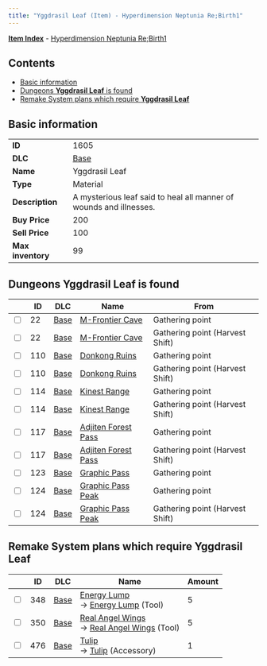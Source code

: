 ```yaml
---
title: "Yggdrasil Leaf (Item) - Hyperdimension Neptunia Re;Birth1"
---
```


[**Item Index**](/neptunia/rb1/item/index.html) - [Hyperdimension Neptunia Re;Birth1](/neptunia/rb1)

## Contents

- [Basic information](#basic-information)
- [Dungeons **Yggdrasil Leaf** is found](#dungeons-yggdrasil-leaf-is-found)
- [Remake System plans which require **Yggdrasil Leaf**](#remake-system-plans-which-require-yggdrasil-leaf)

## Basic information

|   |   |
| -- | -- |
| **ID** | 1605 |
| **DLC** | [Base](/neptunia/rb1/dlc/1-base.html) |
| **Name** | Yggdrasil Leaf |
| **Type** | Material |
| **Description** | A mysterious leaf said to heal all manner of wounds and illnesses. |
| **Buy Price** | 200 |
| **Sell Price** | 100 |
| **Max inventory** | 99 |

## Dungeons **Yggdrasil Leaf** is found

|    | ID | DLC | Name | From |
| -- | -- | --- | ---- | ---- |
| <input type="checkbox" id="rb1-dungeon-1-22" class="trackbox" /> | 22 | [Base](/neptunia/rb1/dlc/1-base.html) | [M-Frontier Cave](/neptunia/rb1/dungeon/1-22-m-frontier-cave.html) | Gathering point |
| <input type="checkbox" id="rb1-dungeon-1-22" class="trackbox" /> | 22 | [Base](/neptunia/rb1/dlc/1-base.html) | [M-Frontier Cave](/neptunia/rb1/dungeon/1-22-m-frontier-cave.html) | Gathering point (Harvest Shift) |
| <input type="checkbox" id="rb1-dungeon-1-110" class="trackbox" /> | 110 | [Base](/neptunia/rb1/dlc/1-base.html) | [Donkong Ruins](/neptunia/rb1/dungeon/1-110-donkong-ruins.html) | Gathering point |
| <input type="checkbox" id="rb1-dungeon-1-110" class="trackbox" /> | 110 | [Base](/neptunia/rb1/dlc/1-base.html) | [Donkong Ruins](/neptunia/rb1/dungeon/1-110-donkong-ruins.html) | Gathering point (Harvest Shift) |
| <input type="checkbox" id="rb1-dungeon-1-114" class="trackbox" /> | 114 | [Base](/neptunia/rb1/dlc/1-base.html) | [Kinest Range](/neptunia/rb1/dungeon/1-114-kinest-range.html) | Gathering point |
| <input type="checkbox" id="rb1-dungeon-1-114" class="trackbox" /> | 114 | [Base](/neptunia/rb1/dlc/1-base.html) | [Kinest Range](/neptunia/rb1/dungeon/1-114-kinest-range.html) | Gathering point (Harvest Shift) |
| <input type="checkbox" id="rb1-dungeon-1-117" class="trackbox" /> | 117 | [Base](/neptunia/rb1/dlc/1-base.html) | [Adjiten Forest Pass](/neptunia/rb1/dungeon/1-117-adjiten-forest-pass.html) | Gathering point |
| <input type="checkbox" id="rb1-dungeon-1-117" class="trackbox" /> | 117 | [Base](/neptunia/rb1/dlc/1-base.html) | [Adjiten Forest Pass](/neptunia/rb1/dungeon/1-117-adjiten-forest-pass.html) | Gathering point (Harvest Shift) |
| <input type="checkbox" id="rb1-dungeon-1-123" class="trackbox" /> | 123 | [Base](/neptunia/rb1/dlc/1-base.html) | [Graphic Pass](/neptunia/rb1/dungeon/1-123-graphic-pass.html) | Gathering point |
| <input type="checkbox" id="rb1-dungeon-1-124" class="trackbox" /> | 124 | [Base](/neptunia/rb1/dlc/1-base.html) | [Graphic Pass Peak](/neptunia/rb1/dungeon/1-124-graphic-pass-peak.html) | Gathering point |
| <input type="checkbox" id="rb1-dungeon-1-124" class="trackbox" /> | 124 | [Base](/neptunia/rb1/dlc/1-base.html) | [Graphic Pass Peak](/neptunia/rb1/dungeon/1-124-graphic-pass-peak.html) | Gathering point (Harvest Shift) |

## Remake System plans which require **Yggdrasil Leaf**

|    | ID | DLC | Name | Amount |
| -- | -- | --- | ---- | ------ |
| <input type="checkbox" id="rb1-remake-1-348" class="trackbox" /> | 348 | [Base](/neptunia/rb1/dlc/1-base.html) | [Energy Lump](/neptunia/rb1/remake/1-348-energy-lump.html)<br />→ [Energy Lump](/neptunia/rb1/item/1-41-energy-lump.html) (Tool) | 5 |
| <input type="checkbox" id="rb1-remake-1-350" class="trackbox" /> | 350 | [Base](/neptunia/rb1/dlc/1-base.html) | [Real Angel Wings](/neptunia/rb1/remake/1-350-real-angel-wings.html)<br />→ [Real Angel Wings](/neptunia/rb1/item/1-43-real-angel-wings.html) (Tool) | 5 |
| <input type="checkbox" id="rb1-remake-1-476" class="trackbox" /> | 476 | [Base](/neptunia/rb1/dlc/1-base.html) | [Tulip](/neptunia/rb1/remake/1-476-tulip.html)<br />→ [Tulip](/neptunia/rb1/item/1-3013-tulip.html) (Accessory) | 1 |